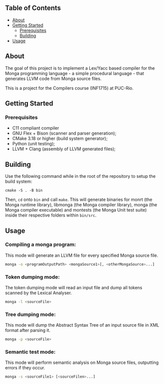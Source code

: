 ## Table of Contents

* [About](#about)
* [Getting Started](#getting-started)
  * [Prerequisites](#prerequisites)
  * [Building](#building)
* [Usage](#usage)

## About

The goal of this project is to implement a Lex/Yacc based compiler for the Monga programming language - a simple procedural language - that generates LLVM code from Monga source files.

This is a project for the Compilers course (INF1715) at PUC-Rio.

## Getting Started

### Prerequisites

* C11 compliant compiler
* GNU Flex + Bison (scanner and parser generation);
* CMake 3.18 or higher (build system generator);
* Python (unit testing);
* LLVM + Clang (assembly of LLVM generated files);

## Building

Use the following command while in the root of the repository to setup the build system:
```
cmake -S . -B bin
```
Then, ```cd``` onto ```bin``` and call ```make```.
This will generate binaries for monrt (the Monga runtime library), libmonga (the Monga compiler library), monga (the Monga compiler executable) and montests (the Monga Unit test suite) inside their respective folders within ```bin/src```.

## Usage

### Compiling a monga program:
This mode will generate an LLVM file for every specified Monga source file.
```sh
monga -o <programOutputPath> <mongaSource1>[, <otherMongaSource>...]
```

### Token dumping mode:
The token dumping mode will read an input file and dump all tokens scanned by the Lexical Analyser.
```sh
monga -l <sourceFile>
```

### Tree dumping mode:
This mode will dump the Abstract Syntax Tree of an input source file in XML format after parsing it.
```sh
monga -p <sourceFile>
```

### Semantic test mode:
This mode will perform semantic analysis on Monga source files, outputting errors if they occur.
```sh
monga -s <sourceFile1> [<sourceFilen>...]
```